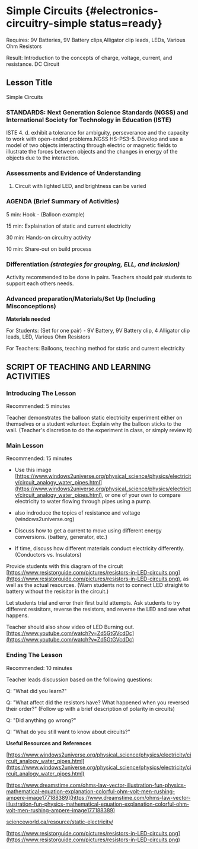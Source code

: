 # Simple Circuits {#electronics-circuitry-simple status=ready}

<div class='requirements' markdown='1'>

Requires: 9V Batteries, 9V Battery clips,Alligator clip leads, LEDs, Various Ohm Resistors 

Result: Introduction to the concepts of charge, voltage, current, and resistance. DC Circuit

</div>

## Lesson Title

Simple Circuits

### STANDARDS: Next Generation Science Standards (NGSS) and International Society for Technology in Education (ISTE)

ISTE 4. d. exhibit a tolerance for ambiguity, perseverance and the capacity to work with open-ended problems.NGSS HS-PS3-5. Develop and use a model of two objects interacting through electric or magnetic fields to illustrate the forces between objects and the changes in energy of the objects due to the interaction.

### Assessments and Evidence of Understanding

1. Circuit with lighted LED, and brightness can be varied

### AGENDA (Brief Summary of Activities)

5 min: Hook - (Balloon example)

15 min: Explaination of static and current electricity

30 min: Hands-on circuitry activity

10 min: Share-out on build process

### Differentiation _(strategies for grouping, ELL, and inclusion)_

Activity recommended to be done in pairs. Teachers should pair students to support each others needs.

### Advanced preparation/Materials/Set Up (Including Misconceptions)

**Materials needed**

For Students: (Set for one pair) - 9V Battery, 9V Battery clip, 4 Alligator clip leads, LED, Various Ohm Resistors 

For Teachers: Balloons, teaching method for static and current electricity


## SCRIPT OF TEACHING AND LEARNING ACTIVITIES


### Introducing The Lesson

Recommended: 5 minutes

Teacher demonstrates the balloon static electricity experiment either on themselves or a student volunteer. Explain why the balloon sticks to the wall. (Teacher's discretion to do the experiment in class, or simply review it)

### Main Lesson

Recommended: 15 minutes

- Use this image [https://www.windows2universe.org/physical_science/physics/electricity/circuit_analogy_water_pipes.html](https://www.windows2universe.org/physical_science/physics/electricity/circuit_analogy_water_pipes.html), or one of your own to compare electricity to water flowing through pipes using a pump. 

- also indroduce the topics of resistance and voltage (windows2universe.org) 

- Discuss how to get a current to move using different energy conversions. (battery, generator, etc.) 

- If time, discuss how different materials conduct electricity differently. (Conductors vs. Insulators)

Provide students with this diagram of the circuit [https://www.resistorguide.com/pictures/resistors-in-LED-circuits.png](https://www.resistorguide.com/pictures/resistors-in-LED-circuits.png), as well as the actual resources. (Warn students not to connect LED straight to battery without the resisitor in the circuit.)

Let students trial and error their first build attempts. Ask students to try different resisitors, reverse the resistors, and reverse the LED and see what happens.

Teacher should also show video of LED Burning out. [https://www.youtube.com/watch?v=Zd5GtGVcdDc](https://www.youtube.com/watch?v=Zd5GtGVcdDc)

### Ending The Lesson

Recommended: 10 minutes

Teacher leads discussion based on the following questions:

Q: "What did you learn?"

Q: "What affect did the resistors have? What happened when you reversed their order?" (Follow up with a brief description of polarity in circuits)

Q: "Did anything go wrong?"

Q: "What do you still want to know about circuits?"

**Useful Resources and References**

[https://www.windows2universe.org/physical_science/physics/electricity/circuit_analogy_water_pipes.html](https://www.windows2universe.org/physical_science/physics/electricity/circuit_analogy_water_pipes.html)

[https://www.dreamstime.com/ohms-law-vector-illustration-fun-physics-mathematical-equation-explanation-colorful-ohm-volt-men-rushing-ampere-image177188389](https://www.dreamstime.com/ohms-law-vector-illustration-fun-physics-mathematical-equation-explanation-colorful-ohm-volt-men-rushing-ampere-image177188389)

[scienceworld.ca/resource/static-electricity/](scienceworld.ca/resource/static-electricity/)

[https://www.resistorguide.com/pictures/resistors-in-LED-circuits.png](https://www.resistorguide.com/pictures/resistors-in-LED-circuits.png)
